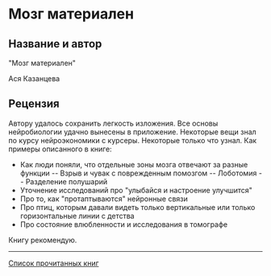 # Мозг материален

## Название и автор
"Мозг материален"

Ася Казанцева

## Рецензия
Автору удалось сохранить легкость изложения. Все основы нейробиологии удачно вынесены в приложение. 
Некоторые вещи знал по курсу нейроэкономики с курсеры. Некоторые только что узнал. 
Как примеры описанного в книге:
- Как люди поняли, что отдельные зоны мозга отвечают за разные функции
-- Взрыв и чувак с поврежденным помозгом
-- Лоботомия
-- Разделение полушарий
- Уточнение исследований про "улыбайся и настроение улучшится"
- Про то, как "протаптываются" нейронные связи
- Про птиц, которым давали видеть только вертикальные или только горизонтальные линии с детства
- Про состояние влюбленности и исследования в томографе

Книгу рекомендую.

---
[Список прочитанных книг](../books)
